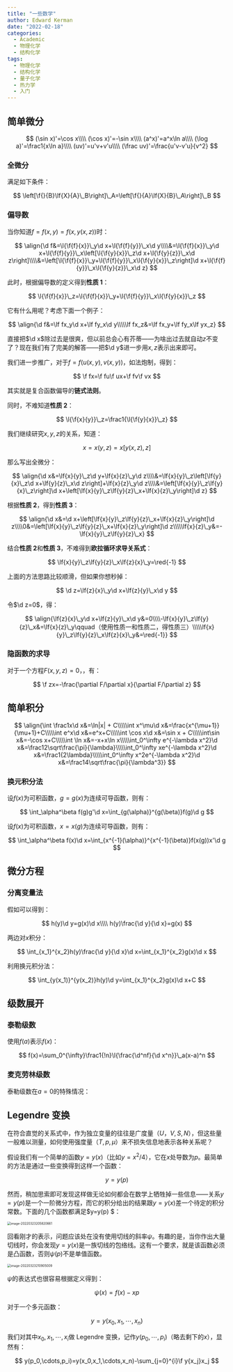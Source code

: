 ```yaml
---
title: "一些数学"
author: Edward Kerman
date: "2022-02-18"
categories:
  - Academic
  - 物理化学
  - 结构化学
tags:
  - 物理化学
  - 结构化学
  - 量子化学
  - 热力学
  - 入门
---
```


<!-- \(
  \def\d{{\mathrm d}}
	\def\B{{\mathrm B}}
	\def\A{{\mathrm A}}
	\def\m{{\mathrm m}}
	\def\align #1{{\begin{align*} #1 \end{align*}}}
	\def\f #1#2{{\frac{\partial  #1}{\partial  #2}}}
	\def\l #1{{\left( #1\right)}}
	\def\red #1{{\color{red}{ #1}}}
	\def\green #1{{\color{green}{ #1}}}
	\def\blue #1{{\color{blue}{ #1}}}
	\def\bm #1{{\boldsymbol{ #1}}}
\)  -->

## 简单微分

$$
(\sin x)'=\cos x\\\\
(\cos x)'=-\sin x\\\\
(a^x)'=a^x\ln a\\\\
(\log a)'=\frac1{x\ln a}\\\\
(uv)'=u'v+v'u\\\\
(\frac uv)'=\frac{u'v-v'u}{v^2}
$$

### 全微分

满足如下条件：

$$
\left[\f{}{B}\lf{X}{A}\_B\right]\_A=\left[\f{}{A}\lf{X}{B}\_A\right]\_B
$$

### 偏导数

当你知道$f=f(x,y)=f(x,y(x,z))$时：

$$
\align{\d f&=\l{\f{f}{x}}\_y\d x+\l{\f{f}{y}}\_x\d y\\\\&=\l{\f{f}{x}}\_y\d x+\l{\f{f}{y}}\_x\left[\l{\f{y}{x}}\_z\d x+\l{\f{y}{z}}\_x\d z\right]\\\\&=\left[\l{\f{f}{x}}\_y+\l{\f{f}{y}}\_x\l{\f{y}{x}}\_z\right]\d x+\l{\f{f}{y}}\_x\l{\f{y}{z}}\_x\d z}
$$

此时，根据偏导数的定义得到**性质 1**：

$$
\l{\f{f}{x}}\_z=\l{\f{f}{x}}\_y+\l{\f{f}{y}}\_x\l{\f{y}{x}}\_z
$$

它有什么用呢？考虑下面一个例子：

$$
\align{\d f&=\lf fx_y\d x+\lf fy_x\d y\\\\\lf fx_z&=\lf fx_y+\lf fy_x\lf yx_z}
$$

直接把$\d x$除过去是很爽，但以前总会心有芥蒂——为啥出过去就自动$z$不变了？现在我们有了完美的解答——把$\d y$进一步用$x,z$表示出来即可。

我们进一步推广，对于$f=f(u(x,y),v(x,y))$，如法炮制，得到：

$$
\f fx=\f fu\f ux+\f fv\f vx
$$

其实就是复合函数偏导的<b>链式法则</b>。

同时，不难知道**性质 2**：

$$
\l{\f{x}{y}}\_z=\frac1{\l{\f{y}{x}}\_z}
$$

我们继续研究$x,y,z$的关系，知道：

$$
x=x(y,z)=x\left[y(x,z),z\right]
$$

那么写出全微分：

$$
\align{\d x&=\lf{x}{y}\_z\d y+\lf{x}{z}\_y\d z\\\\&=\lf{x}{y}\_z\left[\lf{y}{x}\_z\d x+\lf{y}{z}\_x\d z\right]+\lf{x}{z}\_y\d z\\\\&=\left[\lf{x}{y}\_z\lf{y}{x}\_z\right]\d x+\left[\lf{x}{y}\_z\lf{y}{z}\_x+\lf{x}{z}\_y\right]\d z}
$$

根据**性质 2**，得到**性质 3**：

$$
\align{\d x&=\d x+\left[\lf{x}{y}\_z\lf{y}{z}\_x+\lf{x}{z}\_y\right]\d z\\\\0&=\left[\lf{x}{y}\_z\lf{y}{z}\_x+\lf{x}{z}\_y\right]\d z\\\\\lf{x}{z}\_y&=-\lf{x}{y}\_z\lf{y}{z}\_x}
$$

结合**性质 2**和**性质 3**，不难得到**欧拉循环求导关系式**：

$$
\lf{x}{y}\_z\lf{y}{z}\_x\lf{z}{x}\_y=\red{-1}
$$

上面的方法思路比较顺滑，但如果你想秒掉：

$$
\d z=\lf{z}{x}\_y\d x+\lf{z}{y}\_x\d y
$$

令$\d z=0$，得：

$$
\align{\lf{z}{x}\_y\d x+\lf{z}{y}\_x\d y&=0\\\\-\lf{x}{y}\_z\lf{y}{z}\_x&=\lf{x}{z}\_y\qquad（使用性质一和性质二，得性质三）\\\\\lf{x}{y}\_z\lf{y}{z}\_x\lf{z}{x}\_y&=\red{-1}}
$$

### 隐函数的求导

对于一个方程$F(x,y,z)=0$，，有：

$$
\f zx=-\frac{\partial F/\partial x}{\partial F/\partial z}
$$

## 简单积分

$$
\align{\int \frac1x\d x&=\ln|x| + C\\\\\int x^\mu\d x&=\frac{x^{\mu+1}}{\mu+1}+C\\\\\int e^x\d x&=e^x+C\\\\\int \cos x\d x&=\sin x + C\\\\\int\sin x&=-\cos x+C\\\\\int \ln x&=-x+x\ln x\\\\\int_0^\infty e^{-\lambda x^2}\d x&=\frac12\sqrt\frac{\pi}{\lambda}\\\\\int_0^\infty xe^{-\lambda x^2}\d x&=\frac1{2\lambda}\\\\\int_0^\infty x^2e^{-\lambda x^2}\d x&=\frac14\sqrt\frac{\pi}{\lambda^3}}
$$

### 换元积分法

设$f(x)$为可积函数，$g=g(x)$为连续可导函数，则有：

$$
\int_\alpha^\beta f(g)g'\d x=\int_{g(\alpha)}^{g(\beta)}f(g)\d g
$$

设$f(x)$为可积函数，$x=x(g)$为连续可导函数，则有：

$$
\int_\alpha^\beta f(x)\d x=\int_{x^{-1}(\alpha)}^{x^{-1}(\beta)}f(x(g))x'\d g
$$

## 微分方程

### 分离变量法

假如可以得到：

$$
h(y)\d y=g(x)\d x\\\\ h(y)\frac{\d y}{\d x}=g(x)
$$

两边对$x$积分：

$$
\int_{x_1}^{x_2}h(y)\frac{\d y}{\d x}\d x=\int_{x_1}^{x_2}g(x)\d x
$$

利用换元积分法：

$$
\int_{y(x_1)}^{y(x_2)}h(y)\d y=\int_{x_1}^{x_2}g(x)\d x+C
$$

## 级数展开

### 泰勒级数

使用$f(a)$表示$f(x)$：

$$
f(x)=\sum_0^{\infty}\frac1{!n}\l{\frac{\d^nf}{\d x^n}}\_a(x-a)^n
$$

### 麦克劳林级数

泰勒级数在$a=0$的特殊情况：

## Legendre 变换

在符合直觉的关系式中，作为独立变量的往往是广度量（$U，V,S,N$），但这些量一般难以测量，如何使用强度量（$T,p,\mu$）来不损失信息地表示各种关系呢？

假设我们有一个简单的函数$y=y(x)$（比如$y={x^2}/4$），它在$x$处导数为$p$。最简单的方法是通过一些变换得到这样一个函数：

$$
y=y(p)
$$

然而，稍加思索即可发现这样做无论如何都会在数学上牺牲掉一些信息——关系$y=y(p)$是一个一阶微分方程，而它的积分给出的结果跟$y=y(x)$差一个待定的积分常数。下面的几个函数都满足$y=y(p) $：

<img src="https://tva1.sinaimg.cn/large/e6c9d24ely1h0k446w4rsj20k00cy3z6.jpg" alt="image-20220323205820661" style="zoom:50%;" />

回看刚才的表示，问题应该处在没有使用切线的斜率$\psi$。有趣的是，当你作出大量切线时，你会发现$y=y(x)$是一族切线的包络线。这有一个要求，就是该函数必须是凸函数，否则$\psi(p)$不是单值函数。

<img src="https://tva1.sinaimg.cn/large/e6c9d24ely1h0k4fdk1bej20k00cymya.jpg" alt="image-20220323210905009" style="zoom:50%;" />

$\psi$的表达式也很容易根据定义得到：

$$
\psi(x)=f(x)-xp
$$

对于一个多元函数：

$$
y=y(x_0,x_1,\cdots,x_n)
$$

我们对其中$x_0,x_1,\cdots,x_i$做 Legendre 变换，记作$y(p_0,\cdots,p_i)$（略去剩下的$x$），显然有：

$$
y(p_0,\cdots,p_i)=y(x_0,x_1,\cdots,x_n)-\sum_{j=0}^{i}\f y{x_j}x_j
$$
